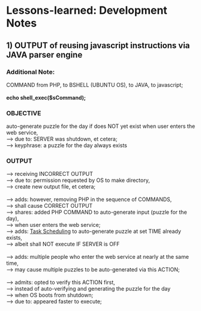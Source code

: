 # Lessons-learned: Development Notes

## 1) OUTPUT of reusing javascript instructions via JAVA parser engine 

### Additional Note:

COMMAND from PHP, to BSHELL (UBUNTU OS), to JAVA, to javascript;<br/>
<br/>
<b>echo shell_exec($sCommand);</b><br/>

### OBJECTIVE

auto-generate puzzle for the day if does NOT yet exist when user enters the web service,<br/>
--> due to: SERVER was shutdown, et cetera;<br/>
--> keyphrase: a puzzle for the day always exists

### OUTPUT

--> receiving INCORRECT OUTPUT<br/> 
--> due to: permission requested by OS to make directory,<br/>
--> create new output file, et cetera;<br/>
<br/>
--> adds: however, removing PHP in the sequence of COMMANDS,<br/> 
--> shall cause CORRECT OUTPUT<br/>
--> shares: added PHP COMMAND to auto-generate input (puzzle for the day),<br/>
--> when user enters the web service;<br/>
--> adds: [Task Scheduling](https://github.com/usbong/TIME/blob/main/notes/TaskScheduling.md) to auto-generate puzzle at set TIME already exists,<br/>
--> albeit shall NOT execute IF SERVER is OFF<br/>
<br/>
--> adds: multiple people who enter the web service at nearly at the same time,<br/>
--> may cause multiple puzzles to be auto-generated via this ACTION;<br/>
<br/>
--> admits: opted to verify this ACTION first,<br/>
--> instead of auto-verifying and generating the puzzle for the day<br/> 
--> when OS boots from shutdown;<br/>
--> due to: appeared faster to execute;

